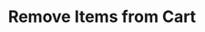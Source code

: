 ---
title: Remove Items from Cart
excerpt: This endpoint allows you to delete specified items from the user's cart.
api:
  file: cart.json
  operationId: delete_cart-delete
hidden: false
---